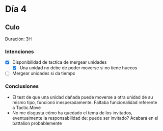 ﻿# Día 4

## Culo

Duración: 3H

### Intenciones

- [X] Disponibilidad de tactica de mergear unidades
    - [X] Una unidad no debe de poder moverse si no tiene huecos
- [ ] Mergear unidades si da tiempo

### Conclusiones
- El test de que una unidad dañada puede moverse a otra unidad de su mismo tipo, funcionó inesperadamente. Faltaba funcionalidad referente a Tactic.Move
- No me disgusta cómo ha quedado el tema de los invitados, eventualmente la responsabilidad de: puede ser invitado? Acabará en el battalion probablemente
